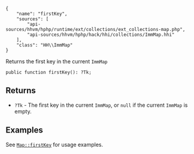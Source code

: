 ``` yamlmeta
{
    "name": "firstKey",
    "sources": [
        "api-sources/hhvm/hphp/runtime/ext/collections/ext_collections-map.php",
        "api-sources/hhvm/hphp/hack/hhi/collections/ImmMap.hhi"
    ],
    "class": "HH\\ImmMap"
}
```




Returns the first key in the current ` ImmMap `




``` Hack
public function firstKey(): ?Tk;
```




## Returns




+ ` ?Tk ` - The first key in the current `` ImmMap ``, or ``` null ``` if the current
  ```` ImmMap ```` is empty.




## Examples




See [` Map::firstKey `](</hack/reference/class/Map/firstKey/#examples>) for usage examples.
<!-- HHAPIDOC -->
